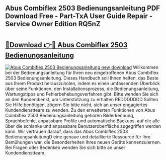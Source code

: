 ## Abus Combiflex 2503 Bedienungsanleitung PDF Download Free - Part-TxA User Guide Repair - Service Owner Edition RQ5nZ

# <h2><a href="http://df57y3.blite.top/?on=Abus+Combiflex+2503+Bedienungsanleitung">🔗Download 👉🔴 Abus Combiflex 2503 Bedienungsanleitung</a></h2>

[![Abus Combiflex 2503 Bedienungsanleitung new download](https://i.imgur.com/lujVjoI.png)](http://df57y3.blite.top/?on=Abus+Combiflex+2503+Bedienungsanleitung)
Willkommen bei der Bedienungsanleitung für Ihren neu eingetroffenen Abus Combiflex 2503 Bedienungsanleitung. Dieses Handbuch soll Ihnen helfen, das Beste aus Ihrem Produkt herauszuholen, indem es einen umfassenden Überblick über seine Funktionen, den Installationsprozess, die Bedienungsanleitung, Wartungstipps und Fehlerbehebungsverfahren gibt. Bitte wenden Sie sich an den Kundendienst, um Unterstützung zu erhalten REDDDDDDD Sollten Sie Hilfe benötigen, zögern Sie bitte nicht, sich an unser engagiertes Kundendienstteam zu wenden. Zu den erweiterten Funktionen von Abus Combiflex 2503 Bedienungsanleitung gehören Bilderkennung, Sprachbefehle, anpassbare Profile und automatische Backups, auf die alle über die schlanke und anpassbare Benutzeroberfläche zugegriffen werden kann. Wir vertrauen darauf, dass das Abus Combiflex 2503 BedienungsanleitungD eine genaue und detaillierte Ressource für Ihre Bemühungen war, die Besonderheiten Ihres neuen Geräts kennenzulernen. Bei Fragen oder Bedenken wenden Sie sich bitte an unser Kundendienstteam.
